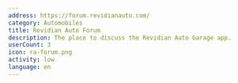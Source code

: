 ```yaml
---
address: https://forum.revidianauto.com/
category: Automobiles
title: Revidian Auto Forum
description: The place to discuss the Revidian Auto Garage app.
userCount: 3
icon: ra-forum.png
activity: low
language: en
---
```

